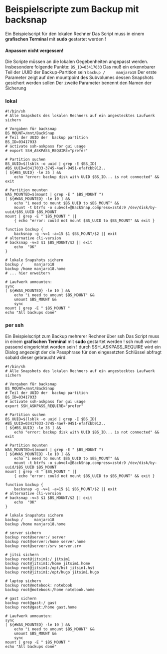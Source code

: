
# Beispielscripte zum Backup mit backsnap
Ein Beispielscript für den lokalen Rechner
Das Script muss in einem **grafischen Terminal** mit **sudo** gestartet werden !
#### Anpassen nicht vergessen!
Die Scripte müssen an die lokalen Gegebenheiten angepasst werden. Insbesondere folgende Punkte:
`BS_ID=03417033`
 Das muß ein erkennbarer Teil der UUID der Backup-Partition sein
`backup /     manjaro18`
 Der erste Parameter zeigt auf den mountpoint des Subvolumes dessen Snapshots gesichert werden sollen
 Der zweite Parameter benennt den Namen der Sicherung
### lokal

```
#!/bin/sh
# Alle Snapshots des lokalen Rechners auf ein angestecktes Laufwerk sichern

# Vorgaben für backsnap
BS_MOUNT=/mnt/BackSnap
# Teil der UUID der  backup partition
BS_ID=03417033
# activate ssh-askpass for gui usage
# export SSH_ASKPASS_REQUIRE="prefer"

# Partition suchen
BS_UUID=$(lsblk -o uuid | grep -E $BS_ID)
#BS_UUID=03417033-3745-4ae7-9451-efafcbb912..
[ ${#BS_UUID} -le 35 ] && 
    echo "error: backup disk with UUID $BS_ID... is not connected" && exit

# Partition mounten
WAS_MOUNTED=$(mount | grep -E " $BS_MOUNT ")
[ ${#WAS_MOUNTED} -le 10 ] && 
    echo "i need to mount $BS_UUID to $BS_MOUNT" && 
    mount -t btrfs -o subvol=@BackSnap,compress=zstd:9 /dev/disk/by-uuid/$BS_UUID $BS_MOUNT
mount | grep -E " $BS_MOUNT " ||
    { echo "error: could not mount $BS_UUID to $BS_MOUNT" && exit }

function backup {
    backsnap -g -v=1 -a=15 $1 $BS_MOUNT/$2 || exit
# alternative cli-version
# backsnap -v=3 $1 $BS_MOUNT/$2 || exit    
    echo  "OK"
}

# lokale Snapshots sichern
backup /     manjaro18
backup /home manjaro18.home
# ... hier erweitern

# Laufwerk unmounten:
sync
[ ${#WAS_MOUNTED} -le 10 ] && 
    echo "i need to umount $BS_MOUNT" && 
    umount $BS_MOUNT &&
    sync
mount | grep -E " $BS_MOUNT "
echo "All backups done"
```
### per ssh
Ein Beispielscript zum Backup mehrerer Rechner über ssh
Das Script muss in einem **grafischen Terminal** mit **sudo** gestartet werden !
ssh muß vorher passend eingerichtet worden sein !
durch SSH_ASKPASS_REQUIRE wird ein Dialog angezeigt der die Passphrase für den eingesetzten Schlüssel abfragt sobald dieser gebraucht wird.
```
#!/bin/sh
# Alle Snapshots des lokalen Rechners auf ein angestecktes Laufwerk sichern

# Vorgaben für backsnap
BS_MOUNT=/mnt/BackSnap
# Teil der UUID der  backup partition
BS_ID=03417033
# activate ssh-askpass for gui usage
export SSH_ASKPASS_REQUIRE="prefer"

# Partition suchen
BS_UUID=$(lsblk -o uuid | grep -E $BS_ID)
#BS_UUID=03417033-3745-4ae7-9451-efafcbb912..
[ ${#BS_UUID} -le 35 ] && 
    echo "error: backup disk with UUID $BS_ID... is not connected" && exit

# Partition mounten
WAS_MOUNTED=$(mount | grep -E " $BS_MOUNT ")
[ ${#WAS_MOUNTED} -le 10 ] && 
    echo "i need to mount $BS_UUID to $BS_MOUNT" && 
    mount -t btrfs -o subvol=@BackSnap,compress=zstd:9 /dev/disk/by-uuid/$BS_UUID $BS_MOUNT
mount | grep -E " $BS_MOUNT " ||
    { echo "error: could not mount $BS_UUID to $BS_MOUNT" && exit }

function backup {
    backsnap -g -v=1 -a=15 $1 $BS_MOUNT/$2 || exit
# alternative cli-version
# backsnap -v=3 $1 $BS_MOUNT/$2 || exit    
    echo  "OK"
}

# lokale Snapshots sichern
backup /     manjaro18
backup /home manjaro18.home

# server sichern
backup root@server:/ server
backup root@server:/home server.home
backup root@server:/srv server.srv

# jitsi sichern
backup root@jitsim1:/ jitsim1
backup root@jitsim1:/home jitsim1.home
backup root@jitsim1:/opt/hst jitsim1.hst
backup root@jitsim1:/opt/hugo jitsim1.hugo

# laptop sichern 
backup root@notebook: notebook
backup root@notebook:/home notebook.home

# gast sichern
backup root@gast:/ gast
backup root@gast:/home gast.home

# Laufwerk unmounten:
sync
[ ${#WAS_MOUNTED} -le 10 ] && 
    echo "i need to umount $BS_MOUNT" && 
    umount $BS_MOUNT &&
    sync
mount | grep -E " $BS_MOUNT "
echo "All backups done"
```
